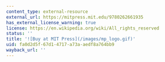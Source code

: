 ```yaml
---
content_type: external-resource
external_url: https://mitpress.mit.edu/9780262661935
has_external_license_warning: true
license: https://en.wikipedia.org/wiki/All_rights_reserved
status: ''
title: '![Buy at MIT Press](/images/mp_logo.gif)'
uid: fa0d2d5f-67d1-4717-a73a-aedf8a764bb9
wayback_url: ''
---
```

